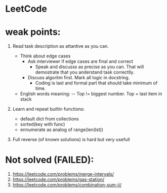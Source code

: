 # LeetCode

# weak points:

1) Read task description as attantive as you can.
	- Think about edge cases
		- Ask interviewer if edge cases are final and correct
			- Speak and discusss as precise as you can. That will demostrate that you anderstand task correctlly.
		- Discuss algoritm first. Mark all logic in docstring.
			- Coding is last and formal part that should take minimum of time.
	- English words meaning:
	-- Top != biggest number. Top = last item in stack

2) Learn and repeat builtin functions:
	- default dict from collections
	- sorted(key with func) 
	- ennumerate as analog of range(len(lst))

3) Full reverse (of known solutions) is hard but very usefull

# Not solved (FAILED):
 1) https://leetcode.com/problems/merge-intervals/
 2) https://leetcode.com/problems/gas-station/
 3) https://leetcode.com/problems/combination-sum-ii/